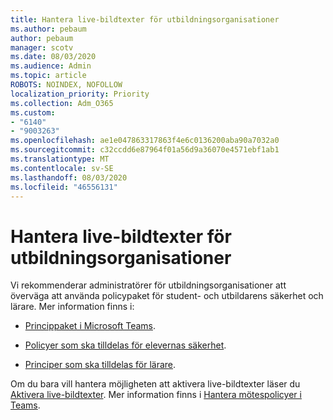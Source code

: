 ```yaml
---
title: Hantera live-bildtexter för utbildningsorganisationer
ms.author: pebaum
author: pebaum
manager: scotv
ms.date: 08/03/2020
ms.audience: Admin
ms.topic: article
ROBOTS: NOINDEX, NOFOLLOW
localization_priority: Priority
ms.collection: Adm_O365
ms.custom:
- "6140"
- "9003263"
ms.openlocfilehash: ae1e047863317863f4e6c0136200aba90a7032a0
ms.sourcegitcommit: c32ccdd6e87964f01a56d9a36070e4571ebf1ab1
ms.translationtype: MT
ms.contentlocale: sv-SE
ms.lasthandoff: 08/03/2020
ms.locfileid: "46556131"
---
```

# <a name="managing-live-captions-for-education-organizations"></a>Hantera live-bildtexter för utbildningsorganisationer

Vi rekommenderar administratörer för utbildningsorganisationer att överväga att använda policypaket för student- och utbildarens säkerhet och lärare. Mer information finns i:  

- [Princippaket i Microsoft Teams](https://docs.microsoft.com/microsoftteams/policy-packages-edu#policy-packages-in-microsoft-teams).  
    
- [Policyer som ska tilldelas för elevernas säkerhet](https://docs.microsoft.com/microsoftteams/policy-packages-edu#policies-that-should-be-assigned-for-student-safety).

- [Principer som ska tilldelas för lärare](https://docs.microsoft.com/microsoftteams/policy-packages-edu#policies-that-should-be-assigned-for-educators).

Om du bara vill hantera möjligheten att aktivera live-bildtexter läser du [Aktivera live-bildtexter](https://docs.microsoft.com/microsoftteams/meeting-policies-in-teams#enable-live-captions). Mer information finns i [Hantera mötespolicyer i Teams](https://docs.microsoft.com/microsoftteams/meeting-policies-in-teams).